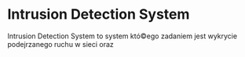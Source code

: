 # Intrusion Detection System
Intrusion Detection System to system któ©ego zadaniem jest wykrycie podejrzanego ruchu w sieci oraz 
